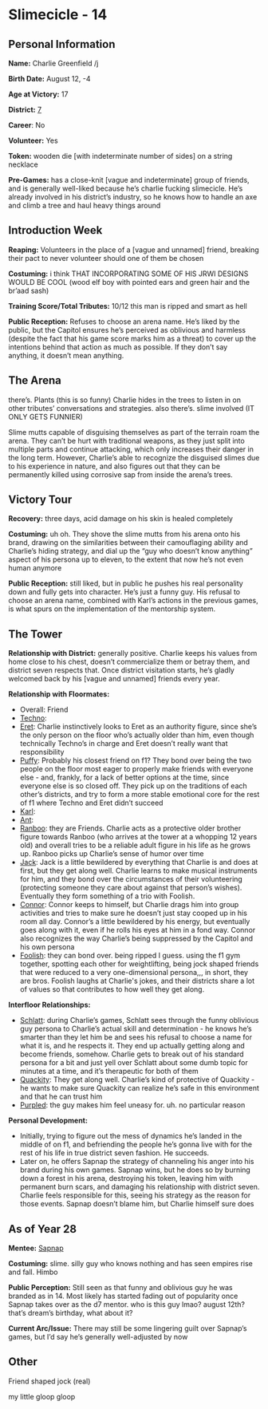 # Slimecicle - 14

## Personal Information
**Name:** Charlie Greenfield /j

**Birth Date:** August 12, -4

**Age at Victory:** 17

**District:** [7](district7.md)

**Career**: No

**Volunteer:** Yes

**Token:** wooden die \[with indeterminate number of sides] on a string necklace

**Pre-Games:** has a close-knit \[vague and indeterminate] group of friends, and is generally well-liked because he’s charlie fucking slimecicle. He’s already involved in his district’s industry, so he knows how to handle an axe and climb a tree and haul heavy things around

## Introduction Week
**Reaping:** Volunteers in the place of a \[vague and unnamed] friend, breaking their pact to never volunteer should one of them be chosen

**Costuming:** i think THAT INCORPORATING SOME OF HIS JRWI DESIGNS WOULD BE COOL (wood elf boy with pointed ears and green hair and the br’aad sash)

**Training Score/Total Tributes:** 10/12 this man is ripped and smart as hell

**Public Reception:** Refuses to choose an arena name. He’s liked by the public, but the Capitol ensures he’s perceived as oblivious and harmless (despite the fact that his game score marks him as a threat) to cover up the intentions behind that action as much as possible. If they don’t say anything, it doesn’t mean anything.

## The Arena
there’s. Plants (this is so funny) Charlie hides in the trees to listen in on other tributes’ conversations and strategies. also there’s. slime involved (IT ONLY GETS FUNNIER)

Slime mutts capable of disguising themselves as part of the terrain roam the arena. They can’t be hurt with traditional weapons, as they just split into multiple parts and continue attacking, which only increases their danger in the long term. However, Charlie’s able to recognize the disguised slimes due to his experience in nature, and also figures out that they can be permanently killed using corrosive sap from inside the arena’s trees.

## Victory Tour
**Recovery:** three days, acid damage on his skin is healed completely

**Costuming:** uh oh. They shove the slime mutts from his arena onto his brand, drawing on the similarities between their camouflaging ability and Charlie’s hiding strategy, and dial up the “guy who doesn’t know anything” aspect of his persona up to eleven, to the extent that now he’s not even human anymore 

**Public Reception:** still liked, but in public he pushes his real personality down and fully gets into character. He’s just a funny guy. His refusal to choose an arena name, combined with Karl’s actions in the previous games, is what spurs on the implementation of the mentorship system.

## The Tower
**Relationship with District:** generally positive. Charlie keeps his values from home close to his chest, doesn’t commercialize them or betray them, and district seven respects that. Once district visitation starts, he’s gladly welcomed back by his \[vague and unnamed] friends every year. 

**Relationship with Floormates:**
- Overall: Friend
- [Techno](Technoblade.md):
- [Eret](The_Eret.md): Charlie instinctively looks to Eret as an authority figure, since she’s the only person on the floor who’s actually older than him, even though technically Techno’s in charge and Eret doesn’t really want that responsibility
- [Puffy](CaptainPuffy.md): Probably his closest friend on f1? They bond over being the two people on the floor most eager to properly make friends with everyone else - and, frankly, for a lack of better options at the time, since everyone else is so closed off. They pick up on the traditions of each other’s districts, and try to form a more stable emotional core for the rest of f1 where Techno and Eret didn’t succeed
- [Karl](KarlJacobs.md): 
- [Ant](Antfrost.md): 
- [Ranboo](Ranboo.md): they are Friends. Charlie acts as a protective older brother figure towards Ranboo (who arrives at the tower at a whopping 12 years old) and overall tries to be a reliable adult figure in his life as he grows up. Ranboo picks up Charlie’s sense of humor over time
- [Jack](Thunder1408.md): Jack is a little bewildered by everything that Charlie is and does at first, but they get along well. Charlie learns to make musical instruments for him, and they bond over the circumstances of their volunteering (protecting someone they care about against that person’s wishes). Eventually they form something of a trio with Foolish.
- [Connor](ConnorEatsPants.md): Connor keeps to himself, but Charlie drags him into group activities and tries to make sure he doesn’t just stay cooped up in his room all day. Connor’s a little bewildered by his energy, but eventually goes along with it, even if he rolls his eyes at him in a fond way. Connor also recognizes the way Charlie’s being suppressed by the Capitol and his own persona
- [Foolish](FoolishGamers.md): they can bond over. being ripped I guess. using the f1 gym together, spotting each other for weightlifting, being jock shaped friends that were reduced to a very one-dimensional persona,,, in short, they are bros. Foolish laughs at Charlie's jokes, and their districts share a lot of values so that contributes to how well they get along. 

**Interfloor Relationships:**
- [Schlatt](../floor0/jschlatt.md): during Charlie’s games, Schlatt sees through the funny oblivious guy persona to Charlie’s actual skill and determination - he knows he’s smarter than they let him be and sees his refusal to choose a name for what it is, and he respects it. They end up actually getting along and become friends, somehow. Charlie gets to break out of his standard persona for a bit and just yell over Schlatt about some dumb topic for minutes at a time, and it’s therapeutic for both of them
- [Quackity](../floor2/Quackity.md): They get along well. Charlie’s kind of protective of Quackity - he wants to make sure Quackity can realize he’s safe in this environment and that he can trust him
- [Purpled](../floor3/Purpled.md): the guy makes him feel uneasy for. uh. no particular reason

**Personal Development:** 
- Initially, trying to figure out the mess of dynamics he’s landed in the middle of on f1, and befriending the people he’s gonna live with for the rest of his life in true district seven fashion. He succeeds.
- Later on, he offers Sapnap the strategy of channeling his anger into his brand during his own games. Sapnap wins, but he does so by burning down a forest in his arena, destroying his token, leaving him with permanent burn scars, and damaging his relationship with district seven. Charlie feels responsible for this, seeing his strategy as the reason for those events. Sapnap doesn’t blame him, but Charlie himself sure does

## As of Year 28
**Mentee:** [Sapnap](../floor2/Sapnap.md)

**Costuming:** slime. silly guy who knows nothing and has seen empires rise and fall. Himbo

**Public Perception:** Still seen as that funny and oblivious guy he was branded as in 14. Most likely has started fading out of popularity once Sapnap takes over as the d7 mentor. who is this guy lmao? august 12th? that’s dream’s birthday, what about it?

**Current Arc/Issue:** There may still be some lingering guilt over Sapnap’s games, but I’d say he’s generally well-adjusted by now

## Other
Friend shaped jock (real)

my little gloop gloop